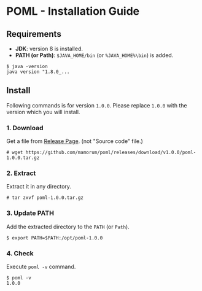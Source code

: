 # POML - Installation Guide
## Requirements
- **JDK**: version 8 is installed.
- **PATH (or Path)**: `$JAVA_HOME/bin` (or `%JAVA_HOME%\bin`) is added.

```
$ java -version
java version "1.8.0_...
```

## Install
Following commands is for version `1.0.0`. Please replace `1.0.0` with the version which you will install.

### 1. Download
Get a file from [Release Page](https://github.com/mamorum/poml/releases). (not "Source code" file.)

```
# wget https://github.com/mamorum/poml/releases/download/v1.0.0/poml-1.0.0.tar.gz
```


### 2. Extract
Extract it in any directory.

```
# tar zxvf poml-1.0.0.tar.gz
```


### 3. Update PATH
Add the extracted directory to the `PATH` (or `Path`).

```
$ export PATH=$PATH:/opt/poml-1.0.0
```


### 4. Check
Execute `poml -v` command.

```
$ poml -v
1.0.0
```


